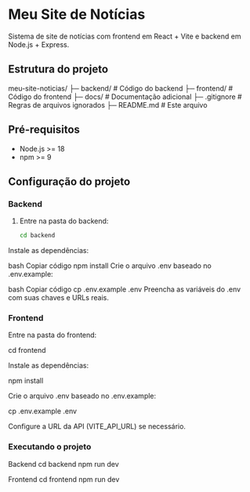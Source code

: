 # Meu Site de Notícias

Sistema de site de notícias com frontend em React + Vite e backend em Node.js + Express.

## Estrutura do projeto

meu-site-noticias/
├─ backend/ # Código do backend
├─ frontend/ # Código do frontend
├─ docs/ # Documentação adicional
├─ .gitignore # Regras de arquivos ignorados
├─ README.md # Este arquivo

## Pré-requisitos

- Node.js >= 18
- npm >= 9

## Configuração do projeto

### Backend

1. Entre na pasta do backend:
   ```bash
   cd backend
Instale as dependências:

bash
Copiar código
npm install
Crie o arquivo .env baseado no .env.example:

bash
Copiar código
cp .env.example .env
Preencha as variáveis do .env com suas chaves e URLs reais.

### Frontend

Entre na pasta do frontend:

cd frontend


Instale as dependências:

npm install


Crie o arquivo .env baseado no .env.example:

cp .env.example .env


Configure a URL da API (VITE_API_URL) se necessário.

### Executando o projeto

Backend
cd backend
npm run dev

Frontend
cd frontend
npm run dev